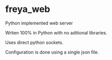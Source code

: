 # freya_web
Python implemented web server

Writen 100% in Python with no aditional libraries.

Uses direct python sockets.

Configuration is done using a single json file.
